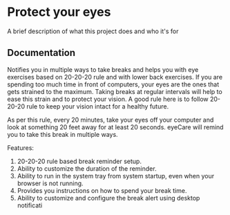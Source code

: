 
# Protect your eyes

A brief description of what this project does and who it's for


## Documentation

Notifies you in multiple ways to take breaks and helps you with eye exercises based on 20-20-20 rule and with lower back exercises.
If you are spending too much time in front of computers, your eyes are the ones that gets strained to the maximum. Taking breaks at regular intervals will help to ease this strain and to protect your vision. A good rule here is to follow 20-20-20 rule to keep your vision intact for a healthy future.

As per this rule, every 20 minutes, take your eyes off your computer and look at something 20 feet away for at least 20 seconds. eyeCare will remind you to take this break in multiple ways.

Features:
1. 20-20-20 rule based break reminder setup.
2. Ability to customize the duration of the reminder.
3. Ability to run in the system tray from system startup, even when your browser is not running.
3. Provides you instructions on how to spend your break time.
4. Ability to customize and configure the break alert using desktop notificati

  
